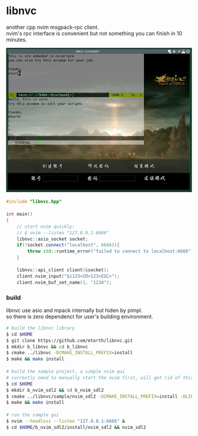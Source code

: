 # libnvc

another cpp nvim msgpack-rpc client.  
nvim's rpc interface is convenient but not something you can finish in 10 minutes.

![image](https://github.com/etorth/libnvc/raw/master/readme/nvim.png)

```cpp
#include "libnvc.hpp"

int main()
{
    // start nvim quickly:
    // $ nvim --listen "127.0.0.1:6666"
    libnvc::asio_socket socket;
    if(!socket.connect("localhost", 6666)){
        throw std::runtime_error("failed to connect to localhost:6666");
    }

    libnvc::api_client client(&socket);
    client.nvim_input("$i123<CR>123<ESC>");
    client.nvim_buf_set_name(1, "1234");
```

### build  
libnvc use asio and mpack internally but hiden by pimpl.  
so there is zero dependenct for user's building environment.

```bash
# build the libnvc library
$ cd $HOME
$ git clone https://github.com/etorth/libnvc.git
$ mkdir b_libnvc && cd b_libnvc
$ cmake ../libnvc -DCMAKE_INSTALL_PREFIX=install
$ make && make install

# build the sample project, a simple nvim gui
# currently need to manually start the nvim first, will get rid of this later
$ cd $HOME
$ mkdir b_nvim_sdl2 && cd b_nvim_sdl2
$ cmake ../libnvc/sample/nvim_sdl2 -DCMAKE_INSTALL_PREFIX=install -DLIBNVC_INCLUDE=$HOME/b_libnvc/install/include -DLIBNVC_LIB=$HOME/b_libnvc/install/lib
$ make && make install

# run the sample gui
$ nvim --headless --listen "127.0.0.1:6666" &
$ cd $HOME/b_nvim_sdl2/install/nvim_sdl2 && nvim_sdl2
```
